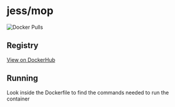 # jess/mop

![Docker Pulls](https://img.shields.io/docker/pulls/jess/mop)



## Registry

[View on DockerHub](https://hub.docker.com/r/jess/mop)

## Running

Look inside the Dockerfile to find the commands needed to run the container
